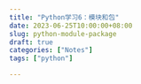 ```yaml
---
title: "Python学习6：模块和包"
date: 2023-06-25T10:00:00+08:00
slug: python-module-package
draft: true
categories: ["Notes"]
tags: ["python"]

---
```


